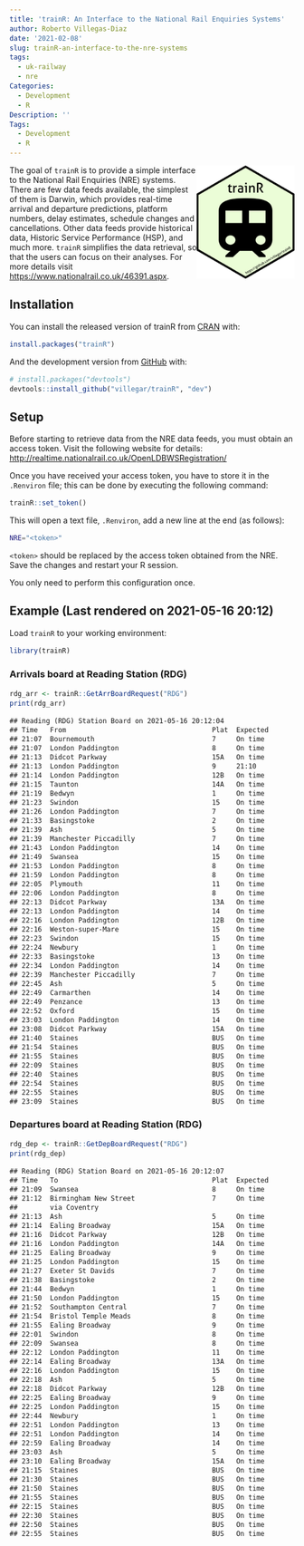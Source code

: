 ```yaml
---
title: 'trainR: An Interface to the National Rail Enquiries Systems'
author: Roberto Villegas-Diaz
date: '2021-02-08'
slug: trainR-an-interface-to-the-nre-systems
tags:
  - uk-railway
  - nre
Categories:
  - Development
  - R
Description: ''
Tags:
  - Development
  - R
---
```


<img src="https://raw.githubusercontent.com/villegar/trainR/main/inst/images/logo.png" alt="logo" align="right" height=200px/>

The goal of `trainR` is to provide a simple interface to the 
National Rail Enquiries (NRE) systems. There are few data feeds 
available, the simplest of them is Darwin, which provides real-time 
arrival and departure predictions, platform numbers, delay estimates, 
schedule changes and cancellations. Other data feeds provide historical 
data, Historic Service Performance (HSP), and much more. `trainR` 
simplifies the data retrieval, so that the users can focus on their 
analyses. For more details visit 
https://www.nationalrail.co.uk/46391.aspx.

## Installation

You can install the released version of trainR from [CRAN](https://CRAN.R-project.org) with:

``` r
install.packages("trainR")
```

And the development version from [GitHub](https://github.com/) with:

``` r
# install.packages("devtools")
devtools::install_github("villegar/trainR", "dev")
```

## Setup
Before starting to retrieve data from the NRE data feeds, you must obtain an access token. 
Visit the following website for details: http://realtime.nationalrail.co.uk/OpenLDBWSRegistration/

Once you have received your access token, you have to store it in the `.Renviron` file; this can be 
done by executing the following command:


```r
trainR::set_token()
```

This will open a text file, `.Renviron`, add a new line at the end (as follows):

```bash
NRE="<token>"
```

`<token>` should be replaced by the access token obtained from the NRE. Save the changes and restart 
your R session.

You only need to perform this configuration once.

## Example (Last rendered on 2021-05-16 20:12)

Load `trainR` to your working environment:

```r
library(trainR)
```

### Arrivals board at Reading Station (RDG)


```r
rdg_arr <- trainR::GetArrBoardRequest("RDG")
print(rdg_arr)
```

```
## Reading (RDG) Station Board on 2021-05-16 20:12:04
## Time   From                                    Plat  Expected
## 21:07  Bournemouth                             7     On time
## 21:07  London Paddington                       8     On time
## 21:13  Didcot Parkway                          15A   On time
## 21:13  London Paddington                       9     21:10
## 21:14  London Paddington                       12B   On time
## 21:15  Taunton                                 14A   On time
## 21:19  Bedwyn                                  1     On time
## 21:23  Swindon                                 15    On time
## 21:26  London Paddington                       7     On time
## 21:33  Basingstoke                             2     On time
## 21:39  Ash                                     5     On time
## 21:39  Manchester Piccadilly                   7     On time
## 21:43  London Paddington                       14    On time
## 21:49  Swansea                                 15    On time
## 21:53  London Paddington                       8     On time
## 21:59  London Paddington                       8     On time
## 22:05  Plymouth                                11    On time
## 22:06  London Paddington                       8     On time
## 22:13  Didcot Parkway                          13A   On time
## 22:13  London Paddington                       14    On time
## 22:16  London Paddington                       12B   On time
## 22:16  Weston-super-Mare                       15    On time
## 22:23  Swindon                                 15    On time
## 22:24  Newbury                                 1     On time
## 22:33  Basingstoke                             13    On time
## 22:34  London Paddington                       14    On time
## 22:39  Manchester Piccadilly                   7     On time
## 22:45  Ash                                     5     On time
## 22:49  Carmarthen                              14    On time
## 22:49  Penzance                                13    On time
## 22:52  Oxford                                  15    On time
## 23:03  London Paddington                       14    On time
## 23:08  Didcot Parkway                          15A   On time
## 21:40  Staines                                 BUS   On time
## 21:54  Staines                                 BUS   On time
## 21:55  Staines                                 BUS   On time
## 22:09  Staines                                 BUS   On time
## 22:40  Staines                                 BUS   On time
## 22:54  Staines                                 BUS   On time
## 22:55  Staines                                 BUS   On time
## 23:09  Staines                                 BUS   On time
```

### Departures board at Reading Station (RDG)


```r
rdg_dep <- trainR::GetDepBoardRequest("RDG")
print(rdg_dep)
```

```
## Reading (RDG) Station Board on 2021-05-16 20:12:07
## Time   To                                      Plat  Expected
## 21:09  Swansea                                 8     On time
## 21:12  Birmingham New Street                   7     On time
##        via Coventry                            
## 21:13  Ash                                     5     On time
## 21:14  Ealing Broadway                         15A   On time
## 21:16  Didcot Parkway                          12B   On time
## 21:16  London Paddington                       14A   On time
## 21:25  Ealing Broadway                         9     On time
## 21:25  London Paddington                       15    On time
## 21:27  Exeter St Davids                        7     On time
## 21:38  Basingstoke                             2     On time
## 21:44  Bedwyn                                  1     On time
## 21:50  London Paddington                       15    On time
## 21:52  Southampton Central                     7     On time
## 21:54  Bristol Temple Meads                    8     On time
## 21:55  Ealing Broadway                         9     On time
## 22:01  Swindon                                 8     On time
## 22:09  Swansea                                 8     On time
## 22:12  London Paddington                       11    On time
## 22:14  Ealing Broadway                         13A   On time
## 22:16  London Paddington                       15    On time
## 22:18  Ash                                     5     On time
## 22:18  Didcot Parkway                          12B   On time
## 22:25  Ealing Broadway                         9     On time
## 22:25  London Paddington                       15    On time
## 22:44  Newbury                                 1     On time
## 22:51  London Paddington                       13    On time
## 22:51  London Paddington                       14    On time
## 22:59  Ealing Broadway                         14    On time
## 23:03  Ash                                     5     On time
## 23:10  Ealing Broadway                         15A   On time
## 21:15  Staines                                 BUS   On time
## 21:30  Staines                                 BUS   On time
## 21:50  Staines                                 BUS   On time
## 21:55  Staines                                 BUS   On time
## 22:15  Staines                                 BUS   On time
## 22:30  Staines                                 BUS   On time
## 22:50  Staines                                 BUS   On time
## 22:55  Staines                                 BUS   On time
```
